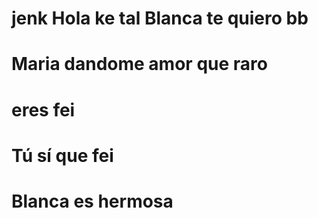 # jenk Hola ke tal Blanca te quiero bb
# Maria dandome amor que raro
# eres fei
# Tú sí que fei
# Blanca es hermosa
